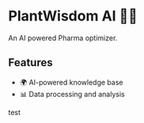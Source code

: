 # PlantWisdom AI 🌱🤖
An AI powered Pharma optimizer.

## Features
- 🌍 AI-powered knowledge base
- 📊 Data processing and analysis

test
